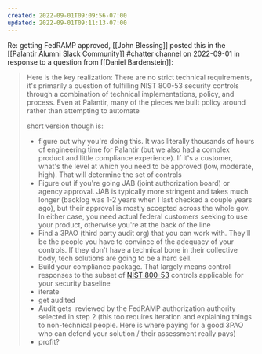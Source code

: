 ```yaml
---
created: 2022-09-01T09:09:56-07:00
updated: 2022-09-01T09:11:13-07:00
---
```

Re: getting FedRAMP approved, [[John Blessing]] posted this in the [[Palantir Alumni Slack Community]] \#chatter channel on 2022-09-01 in response to a question from [[Daniel Bardenstein]]:

> Here is the key realization: There are no strict technical requirements, it's primarily a question of fulfilling NIST 800-53 security controls through a combination of technical implementations, policy, and process. Even at Palantir, many of the pieces we built policy around rather than attempting to automate
> 
>    short version though is:  
> 
> -   figure out why you're doing this. It was literally thousands of hours of engineering time for Palantir (but we also had a complex product and little compliance experience). If it's a customer, what's the level at which you need to be approved (low, moderate, high). That will determine the set of controls
> -   Figure out if you're going JAB (joint authorization board) or agency approval. JAB is typically more stringent and takes much longer (backlog was 1-2 years when I last checked a couple years ago), but their approval is mostly accepted across the whole gov. In either case, you need actual federal customers seeking to use your product, otherwise you're at the back of the line
> -   Find a 3PAO (third party audit org) that you can work with. They'll be the people you have to convince of the adequacy of your controls. If they don't have a technical bone in their collective body, tech solutions are going to be a hard sell.
> -   Build your compliance package. That largely means control responses to the subset of [NIST 800-53](https://csrc.nist.gov/publications/detail/sp/800-53/rev-5/final) controls applicable for your security baseline
> -   iterate
> -   get audited
> -   Audit gets  reviewed by the FedRAMP authorization authority selected in step 2 (this too requires iteration and explaining things to non-technical people. Here is where paying for a good 3PAO who can defend your solution / their assessment really pays)
> -   profit?